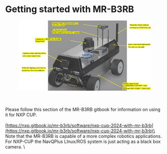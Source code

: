 # Getting started with MR-B3RB

<figure><img src="../.gitbook/assets/image.png" alt=""><figcaption></figcaption></figure>

\
\
Please follow this section of the MR-B3RB gitbook for information on using it for NXP CUP.\
\
[https://nxp.gitbook.io/mr-b3rb/software/nxp-cup-2024-with-mr-b3rb](https://nxp.gitbook.io/mr-b3rb/software/nxp-cup-2024-with-mr-b3rb)\
\
Note that the MR-B3RB is capable of a more complex robotics applications. For NXP-CUP the NavQPlus LInux/ROS system is just acting as a black box camera. \
